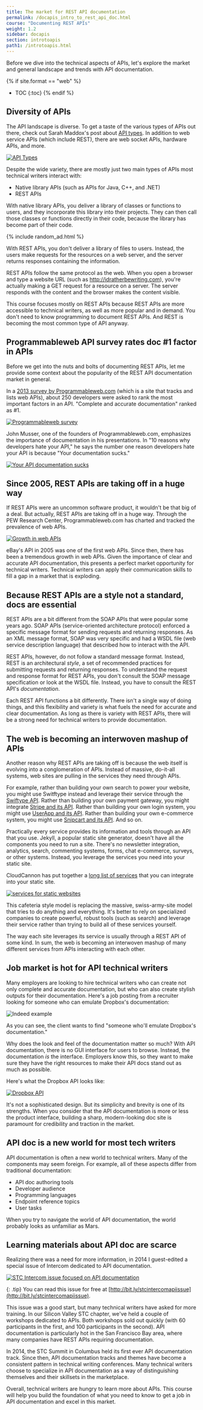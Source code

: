 ```yaml
---
title: The market for REST API documentation
permalink: /docapis_intro_to_rest_api_doc.html
course: "Documenting REST APIs"
weight: 1.2
sidebar: docapis
section: introtoapis
path1: /introtoapis.html
---
```


Before we dive into the technical aspects of APIs, let's explore the market and general landscape and trends with API documentation.

{% if site.format == "web" %}
* TOC
{:toc}
{% endif %}

## Diversity of APIs

The API landscape is diverse. To get a taste of the various types of APIs out there, check out Sarah Maddox's post about [API types](https://ffeathers.wordpress.com/2014/02/16/api-types/). In addition to web service APIs (which include REST), there are web socket APIs, hardware APIs, and more.

<a class="noCrossRef" href="https://ffeathers.wordpress.com/2014/02/16/api-types/"><img class="medium" src="images/apitypes.png" alt="API Types" /></a>

Despite the wide variety, there are mostly just two main types of APIs most technical writers interact with:

* Native library APIs (such as APIs for Java, C++, and .NET)
* REST APIs

With native library APIs, you deliver a library of classes or functions to users, and they incorporate this library into their projects. They can then call those classes or functions directly in their code, because the library has become part of their code.

{% include random_ad.html %}

With REST APIs, you don't deliver a library of files to users. Instead, the users make requests for the resources on a web server, and the server returns responses containing the information.

REST APIs follow the same protocol as the web. When you open a browser and type a website URL (such as http://idratherbewriting.com), you're actually making a GET request for a resource on a server. The server responds with the content and the browser makes the content visible.

This course focuses mostly on REST APIs because REST APIs are more accessible to technical writers, as well as more popular and in demand. You don't need to know programming to document REST APIs. And REST is becoming the most common type of API anyway.

## Programmableweb API survey rates doc #1 factor in APIs

Before we get into the nuts and bolts of documenting REST APIs, let me provide some context about the popularity of the REST API documentation market in general.

In a [2013 survey by Programmableweb.com](http://www.programmableweb.com/news/api-consumers-want-reliability-documentation-and-community/2013/01/07) (which is a site that tracks and lists web APIs), about 250 developers were asked to rank the most important factors in an API. "Complete and accurate documentation" ranked as #1.

<a class="noCrossRef" href="http://www.programmableweb.com/news/api-consumers-want-reliability-documentation-and-community/2013/01/07"><img class="medium" src="images/progwebsurvey.png" alt="Programmableweb survey" /></a>

John Musser, one of the founders of Programmableweb.com, emphasizes the importance of documentation in his presentations. In "10 reasons why developers hate your API," he says the number one reason developers hate your API is because "Your documentation sucks."

<a class="noCrossRef" href="http://www.slideshare.net/jmusser/ten-reasons-developershateyourapi"><img class="medium" src="images/yourdocsucks.png" alt="Your API documentation sucks" /></a>

## Since 2005, REST APIs are taking off in a huge way

If REST APIs were an uncommon software product, it wouldn't be that big of a deal. But actually, REST APIs are taking off in a huge way. Through the PEW Research Center, Programmableweb.com has charted and tracked the prevalence of web APIs.

<a class="noCrossRef" href="http://www.slideshare.net/programmableweb/web-api-growthsince2005"><img class="medium" src="images/growthinrestapis.png" alt="Growth in web APIs" /></a>

eBay's API in 2005 was one of the first web APIs. Since then, there has been a tremendous growth in web APIs. Given the importance of clear and accurate API documentation, this presents a perfect market opportunity for technical writers. Technical writers can apply their communication skills to fill a gap in a market that is exploding.

## Because REST APIs are a style not a standard, docs are essential

REST APIs are a bit different from the SOAP APIs that were popular some years ago. SOAP APIs (service-oriented architecture protocol) enforced a specific message format for sending requests and returning responses. As an XML message format, SOAP was very specific and had a WSDL file (web service description language) that described how to interact with the API.

REST APIs, however, do not follow a standard message format. Instead, REST is an architectural *style*, a set of recommended practices for submitting requests and returning responses. To understand the request and response format for REST APIs, you don't consult the SOAP message specification or look at the WSDL file. Instead, you have to consult the REST API's *documentation*.

Each REST API functions a bit differently. There isn't a single way of doing things, and this flexibility and variety is what fuels the need for accurate and clear documentation. As long as there is variety with REST APIs, there will be a strong need for technical writers to provide documentation.

## The web is becoming an interwoven mashup of APIs

Another reason why REST APIs are taking off is because the web itself is evolving into a conglomeration of APIs. Instead of massive, do-it-all systems, web sites are pulling in the services they need through APIs.

For example, rather than building your own search to power your website, you might use Switftype instead and leverage their service through the [Swiftype API](https://swiftype.com/developers). Rather than building your own payment gateway, you might integrate [Stripe and its API](https://stripe.com/docs/api). Rather than building your own login system, you might use [UserApp and its API](https://app.userapp.io/#/docs/). Rather than building your own e-commerce system, you might use [Snipcart and its API](http://docs.snipcart.com/api-reference/introduction). And so on.

Practically every service provides its information and tools through an API that you use. Jekyll, a popular static site generator, doesn't have all the components you need to run a site. There's no newsletter integration, analytics, search, commenting systems, forms, chat e-commerce, surveys, or other systems. Instead, you leverage the services you need into your static site.

CloudCannon has put together a [long list of services](http://cloudcannon.com/tips/2014/12/12/the-ultimate-list-of-services-for-static-websites.html) that you can integrate into your static site.

<a class="noCrossRef" href="http://jekyll.tips/services/"><img class="medium" src="images/servicesforstaticsites.png" alt="services for static websites" /></a>

This cafeteria style model is replacing the massive, swiss-army-site model that tries to do anything and everything. It's better to rely on specialized companies to create powerful, robust tools (such as search) and leverage their service rather than trying to build all of these services yourself.

The way each site leverages its service is usually through a REST API of some kind. In sum, the web is becoming an interwoven mashup of many different services from APIs interacting with each other.

## Job market is hot for API technical writers

Many employers are looking to hire technical writers who can create not only complete and accurate documentation, but who can also create stylish outputs for their documentation. Here's a job posting from a recruiter looking for someone who can emulate Dropbox's documentation:

<img class="medium" src="images/indeed_com.png" alt="Indeed example" />

As you can see, the client wants to find "someone who'll emulate Dropbox's documentation."

Why does the look and feel of the documentation matter so much? With API documentation, there is no GUI interface for users to browse. Instead, the documentation *is* the interface. Employers know this, so they want to make sure they have the right resources to make their API docs stand out as much as possible.

Here's what the Dropbox API looks like:

<a class="noCrossRef" href="https://www.dropbox.com/developers"><img class="medium" src="images/dropbox_clean.png" alt="Dropbox API" /></a>

It's not a sophisticated design. But its simplicity and brevity is one of its strengths. When you consider that the API documentation is more or less the product interface, building a sharp, modern-looking doc site is paramount for credibility and traction in the market.

## API doc is a new world for most tech writers

API documentation is often a new world to technical writers. Many of the components may seem foreign. For example, all of these aspects differ from traditional documentation:

* API doc authoring tools
* Developer audience
* Programming languages
* Endpoint reference topics
* User tasks

When you try to navigate the world of API documentation, the world probably looks as unfamiliar as Mars.

## Learning materials about API doc are scarce

Realizing there was a need for more information, in 2014 I guest-edited a special issue of Intercom dedicated to API documentation.

<a class="noCrossRef" href="http://bit.ly/stcintercomapiissue"><img class="small" src="images/intercom.png" alt="STC Intercom issue focused on API documentation" /></a>

{: .tip}
You can read this issue for free at [http://bit.ly/stcintercomapiissue](http://bit.ly/stcintercomapiissue).

This issue was a good start, but many technical writers have asked for more training. In our Silicon Valley STC chapter, we've held a couple of workshops dedicated to APIs. Both workshops sold out quickly (with 60 participants in the first, and 100 participants in the second). API documentation is particularly hot in the San Francisco Bay area, where many companies have REST APIs requiring documentation.

In 2014, the STC Summit in Columbus held its first ever API documentation track. Since then, API documentation tracks and themes have become a consistent pattern in technical writing conferences. Many technical writers choose to specialize in API documentation as a way of distinguishing themselves and their skillsets in the marketplace.

Overall, technical writers are hungry to learn more about APIs. This course will help you build the foundation of what you need to know to get a job in API documentation and excel in this market.
